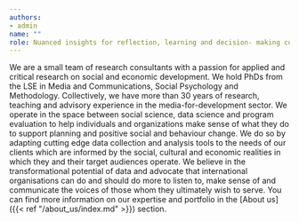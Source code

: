 ```yaml
---
authors:
- admin
name: ""
role: Nuanced insights for reflection, learning and decision- making combining big and small data
---
```

We are a small team of research consultants with a passion for applied and critical research on social and economic development. We hold PhDs from the LSE in Media and Communications, Social Psychology and Methodology. Collectively, we have more than 30 years of research, teaching and advisory experience in the media-for-development sector. We operate in the space between social science, data science and program evaluation to help individuals and organizations make sense of what they do to support planning and positive social and behaviour change. We do so by adapting cutting edge data collection and analysis tools to the needs of our clients which are informed by the social, cultural and economic realities in which they and their target audiences operate. We believe in the transformational potential of data and advocate that international organisations can do and should do more to listen to, make sense of and communicate the voices of those whom they ultimately wish to serve. You can find more information on our expertise and portfolio in the [About us]({{< ref "/about_us/index.md" >}}) section.
